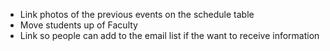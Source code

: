 - Link photos of the previous events on the schedule table
- Move students up of Faculty
- Link so people can add to the email list if the want to receive information
